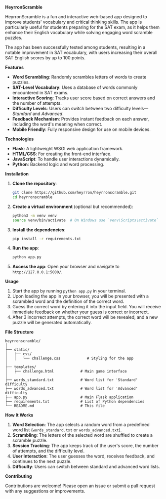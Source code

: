 **HeyrronScramble**

HeyrronScramble is a fun and interactive web-based app designed to improve students' vocabulary and critical thinking skills. The app is particularly useful for students preparing for the SAT exam, as it helps them enhance their English vocabulary while solving engaging word scramble puzzles.

The app has been successfully tested among students, resulting in a notable improvement in SAT vocabulary, with users increasing their overall SAT English scores by up to 100 points.


**Features**
- **Word Scrambling**: Randomly scrambles letters of words to create puzzles.
- **SAT-Level Vocabulary**: Uses a database of words commonly encountered in SAT exams.
- **Interactive Scoring**: Tracks user score based on correct answers and the number of attempts.
- **Difficulty Levels**: Users can switch between two difficulty levels—*Standard* and *Advanced*.
- **Feedback Mechanism**: Provides instant feedback on each answer, including the word's meaning when correct.
- **Mobile Friendly**: Fully responsive design for use on mobile devices.

**Technologies**
- **Flask**: A lightweight WSGI web application framework.
- **HTML/CSS**: For creating the front-end interface.
- **JavaScript**: To handle user interactions dynamically.
- **Python**: Backend logic and word processing.

**Installation**

1. **Clone the repository**:
    ```bash
    git clone https://github.com/heyrron/heyrronscramble.git
    cd heyrronscramble
    ```

2. **Create a virtual environment** (optional but recommended):
    ```bash
    python3 -m venv venv
    source venv/bin/activate  # On Windows use `venv\Scripts\activate`
    ```

3. **Install the dependencies**:
    ```bash
    pip install -r requirements.txt
    ```

4. **Run the app**:
    ```bash
    python app.py
    ```

5. **Access the app**:
    Open your browser and navigate to `http://127.0.0.1:5000/`.

**Usage**

1. Start the app by running `python app.py` in your terminal.
2. Upon loading the app in your browser, you will be presented with a scrambled word and the definition of the correct word.
3. Guess the correct word by entering it into the input field. You will receive immediate feedback on whether your guess is correct or incorrect.
4. After 3 incorrect attempts, the correct word will be revealed, and a new puzzle will be generated automatically.

**File Structure**
```
heyrronscramble/
│
├── static/
│   ├── css/
│   │   └── challenge.css            # Styling for the app
│
├── templates/
│   ├── challenge.html            # Main game interface
│
├── words_standard.txt            # Word list for 'Standard' difficulty
├── words_advanced.txt            # Word list for 'Advanced' difficulty
├── app.py                        # Main Flask application
├── requirements.txt              # List of Python dependencies
└── README.md                     # This file
```

**How It Works**

1. **Word Selection**: The app selects a random word from a predefined word list (`words_standard.txt` or `words_advanced.txt`).
2. **Scrambling**: The letters of the selected word are shuffled to create a scramble puzzle.
3. **Session Tracking**: The app keeps track of the user's score, the number of attempts, and the difficulty level.
4. **User Interaction**: The user guesses the word, receives feedback, and continues to the next puzzle.
5. **Difficulty**: Users can switch between standard and advanced word lists.

**Contributing**

Contributions are welcome! Please open an issue or submit a pull request with any suggestions or improvements.
